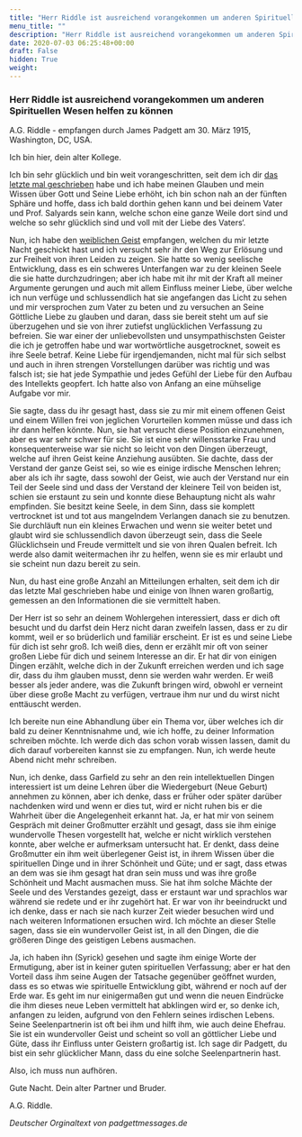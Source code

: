 ```yaml
---
title: "Herr Riddle ist ausreichend vorangekommen um anderen Spirituellen Wesen helfen zu können"
menu_title: ""
description: "Herr Riddle ist ausreichend vorangekommen um anderen Spirituellen Wesen helfen zu können"
date: 2020-07-03 06:25:48+00:00
draft: False
hidden: True
weight:
---
```

### Herr Riddle ist ausreichend vorangekommen um anderen Spirituellen Wesen helfen zu können

A.G. Riddle - empfangen durch James Padgett am 30. März 1915, Washington, DC, USA.

Ich bin hier, dein alter Kollege.

Ich bin sehr glücklich und bin weit vorangeschritten, seit dem ich dir [das letzte mal geschrieben](/padgett-botschaften/padgett-botschaften-in-reihenfolge-des-datums/padgett-botschaften-1915-januar-august/herr-riddle-kommentiert-herrn-garfields-schreiben-und-seine-eigenen-fortschritte-jep-ag-riddle-22-maerz-1915/) habe und ich habe meinen Glauben und mein Wissen über Gott und Seine Liebe erhöht, ich bin schon nah an der fünften Sphäre und hoffe, dass ich bald dorthin gehen kann und bei deinem Vater und Prof. Salyards sein kann, welche schon eine ganze Weile dort sind und welche so sehr glücklich sind und voll mit der Liebe des Vaters‘.

Nun, ich habe den [weiblichen Geist](/padgett-botschaften/padgett-botschaften-in-reihenfolge-des-datums/padgett-botschaften-1915-januar-august/herr-padgetts-cousine-sucht-seine-hilfe-jep-laura-burroughs-29-maerz-1915/) empfangen, welchen du mir letzte Nacht geschickt hast und ich versucht sehr ihr den Weg zur Erlösung und zur Freiheit von ihren Leiden zu zeigen. Sie hatte so wenig seelische Entwicklung, dass es ein schweres Unterfangen war zu der kleinen Seele die sie hatte durchzudringen; aber ich habe mit ihr mit der Kraft all meiner Argumente gerungen und auch mit allem Einfluss meiner Liebe, über welche ich nun verfüge und schlussendlich hat sie angefangen das Licht zu sehen und mir versprochen zum Vater zu beten und zu versuchen an Seine Göttliche Liebe zu glauben und daran, dass sie bereit steht um auf sie überzugehen und sie von ihrer zutiefst unglücklichen Verfassung zu befreien. Sie war einer der unliebevollsten und unsympathischsten Geister die ich je getroffen habe und war wortwörtliche ausgetrocknet, soweit es ihre Seele betraf. Keine Liebe für irgendjemanden, nicht mal für sich selbst und auch in ihren strengen Vorstellungen darüber was richtig und was falsch ist; sie hat jede Sympathie und jedes Gefühl der Liebe für den Aufbau des Intellekts geopfert. Ich hatte also von Anfang an eine mühselige Aufgabe vor mir.

Sie sagte, dass du ihr gesagt hast, dass sie zu mir mit einem offenen Geist und einem Willen frei von jeglichen Vorurteilen kommen müsse und dass ich ihr dann helfen könnte. Nun, sie hat versucht diese Position einzunehmen, aber es war sehr schwer für sie. Sie ist eine sehr willensstarke Frau und konsequenterweise war sie nicht so leicht von den Dingen überzeugt, welche auf ihren Geist keine Anziehung ausübten. Sie dachte, dass der Verstand der ganze Geist sei, so wie es einige irdische Menschen lehren; aber als ich ihr sagte, dass sowohl der Geist, wie auch der Verstand nur ein Teil der Seele sind und dass der Verstand der kleinere Teil von beiden ist, schien sie erstaunt zu sein und konnte diese Behauptung nicht als wahr empfinden. Sie besitzt keine Seele, in dem Sinn, dass sie komplett vertrocknet ist und tot aus mangelndem Verlangen danach sie zu benutzen. Sie durchläuft nun ein kleines Erwachen und wenn sie weiter betet und glaubt wird sie schlussendlich davon überzeugt sein, dass die Seele Glücklichsein und Freude vermittelt und sie von ihren Qualen befreit. Ich werde also damit weitermachen ihr zu helfen, wenn sie es mir erlaubt und sie scheint nun dazu bereit zu sein.

Nun, du hast eine große Anzahl an Mitteilungen erhalten, seit dem ich dir das letzte Mal geschrieben habe und einige von Ihnen waren großartig, gemessen an den Informationen die sie vermittelt haben.

Der Herr ist so sehr an deinem Wohlergehen interessiert, dass er dich oft besucht und du darfst dein Herz nicht daran zweifeln lassen, dass er zu dir kommt, weil er so brüderlich und familiär erscheint. Er ist es und seine Liebe für dich ist sehr groß. Ich weiß dies, denn er erzählt mir oft von seiner großen Liebe für dich und seinem Interesse an dir. Er hat dir von einigen Dingen erzählt, welche dich in der Zukunft erreichen werden und ich sage dir, dass du ihm glauben musst, denn sie werden wahr werden. Er weiß besser als jeder andere, was die Zukunft bringen wird, obwohl er verneint über diese große Macht zu verfügen, vertraue ihm nur und du wirst nicht enttäuscht werden.

Ich bereite nun eine Abhandlung über ein Thema vor, über welches ich dir bald zu deiner Kenntnisnahme und, wie ich hoffe, zu deiner Information schreiben möchte. Ich werde dich das schon vorab wissen lassen, damit du dich darauf vorbereiten kannst sie zu empfangen. Nun, ich werde heute Abend nicht mehr schreiben.

Nun, ich denke, dass Garfield zu sehr an den rein intellektuellen Dingen interessiert ist um deine Lehren über die Wiedergeburt (Neue Geburt) annehmen zu können, aber ich denke, dass er früher oder später darüber nachdenken wird und wenn er dies tut, wird er nicht ruhen bis er die Wahrheit über die Angelegenheit erkannt hat. Ja, er hat mir von seinem Gespräch mit deiner Großmutter erzählt und gesagt, dass sie ihm einige wundervolle Thesen vorgestellt hat, welche er nicht wirklich verstehen konnte, aber welche er aufmerksam untersucht hat. Er denkt, dass deine Großmutter ein ihm weit überlegener Geist ist, in ihrem Wissen über die spirituellen Dinge und in ihrer Schönheit und Güte; und er sagt, dass etwas an dem was sie ihm gesagt hat dran sein muss und was ihre große Schönheit und Macht ausmachen muss. Sie hat ihm solche Mächte der Seele und des Verstandes gezeigt, dass er erstaunt war und sprachlos war während sie redete und er ihr zugehört hat. Er war von ihr beeindruckt und ich denke, dass er nach sie nach kurzer Zeit wieder besuchen wird und nach weiteren Informationen ersuchen wird. Ich möchte an dieser Stelle sagen, dass sie ein wundervoller Geist ist, in all den Dingen, die die größeren Dinge des geistigen Lebens ausmachen.

Ja, ich haben ihn (Syrick) gesehen und sagte ihm einige Worte der Ermutigung, aber ist in keiner guten spirituellen Verfassung; aber er hat den Vorteil dass ihm seine Augen der Tatsache gegenüber geöffnet wurden, dass es so etwas wie spirituelle Entwicklung gibt, während er noch auf der Erde war. Es geht im nur einigermaßen gut und wenn die neuen Eindrücke die ihm dieses neue Leben vermittelt hat abklingen wird er, so denke ich, anfangen zu leiden, aufgrund von den Fehlern seines irdischen Lebens. Seine Seelenpartnerin ist oft bei ihm und hilft ihm, wie auch deine Ehefrau. Sie ist ein wundervoller Geist und scheint so voll an göttlicher Liebe und Güte, dass ihr Einfluss unter Geistern großartig ist. Ich sage dir Padgett, du bist ein sehr glücklicher Mann, dass du eine solche Seelenpartnerin hast.

Also, ich muss nun aufhören.

Gute Nacht. Dein alter Partner und Bruder.

A.G. Riddle.

*Deutscher Orginaltext von padgettmessages.de*
